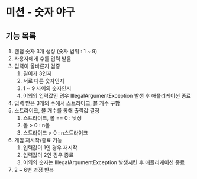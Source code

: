 # 미션 - 숫자 야구

## 기능 목록
1. 랜덤 숫자 3개 생성 (숫자 범위 : 1 ~ 9)
2. 사용자에게 수를 입력 받음
3. 입력이 올바른지 검증
    1. 길이가 3인지
    2. 서로 다른 숫자인지
    3. 1 ~ 9 사이의 숫자인지
    4. 이외의 입력값인 경우 IllegalArgumentException 발생 후 애플리케이션 종료
4. 입력 받은 3개의 수에서 스트라이크, 볼 개수 구함
5. 스트라이크, 볼 개수를 통해 출력값 결정
    1. 스트라이크, 볼 == 0 : 낫싱
    2. 볼 > 0 : n볼
    3. 스트라이크 > 0 : n스트라이크
6. 게임 재시작/종료 기능
    1. 입력값이 1인 경우 재시작
    2. 입력값이 2인 경우 종료
    3. 이외의 숫자는 IllegalArgumentException 발생시킨 후 애플리케이션 종료
7. 2 ~ 6번 과정 반복